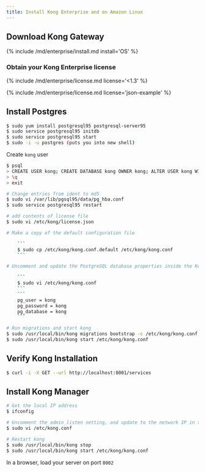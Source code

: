 ```yaml
---
title: Install Kong Enterprise and on Amazon Linux
---
```


## Download Kong Gateway

{% include /md/enterprise/install.md install='OS' %}

### Obtain your Kong Enterprise license

{% include /md/enterprise/license.md license='<1.3' %}

{% include /md/enterprise/license.md license='json-example' %}

## Install Postgres

```bash
$ sudo yum install postgresql95 postgresql-server95
$ sudo service postgresql95 initdb
$ sudo service postgresql95 start
$ sudo -i -u postgres (puts you into new shell)
```

Create `kong` user

```bash
$ psql
> CREATE USER kong; CREATE DATABASE kong OWNER kong; ALTER USER kong WITH password 'kong';
> \q
> exit
```

```bash
# Change entries from ident to md5
$ sudo vi /var/lib/pgsql95/data/pg_hba.conf
$ sudo service postgresql95 restart

# add contents of license file
$ sudo vi /etc/kong/license.json

# Make a copy of the default configuration file

    ```
    $ sudo cp /etc/kong/kong.conf.default /etc/kong/kong.conf
    ```

# Uncomment and update the PostgreSQL database properties inside the Kong conf:

    ```
    $ sudo vi /etc/kong/kong.conf
    ```
    ```
    pg_user = kong
    pg_password = kong
    pg_database = kong
    ```

# Run migrations and start kong
$ sudo /usr/local/bin/kong migrations bootstrap -c /etc/kong/kong.conf
$ sudo /usr/local/bin/kong start /etc/kong/kong.conf
```

## Verify Kong Installation

```bash
$ curl -i -X GET --url http://localhost:8001/services
```

## Install Kong Manager

```bash
# Get the local IP address
$ ifconfig

# Uncomment the admin_listen setting, and update to the network IP in the step before.  For example `admin_listen = 172.31.3.8:8001`
$ sudo vi /etc/kong.conf

# Restart kong
$ sudo /usr/local/bin/kong stop
$ sudo /usr/local/bin/kong start /etc/kong/kong.conf
```
In a browser, load your server on port `8002`
